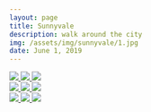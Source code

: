 ```yaml
---
layout: page
title: Sunnyvale
description: walk around the city
img: /assets/img/sunnyvale/1.jpg
date: June 1, 2019
---
```



<div class="img_row">
    <a data-fancybox="gallery" href="{{ site.baseurl }}/assets/img/sunnyvale/1.jpg">
        <img class="col one left" src="{{ site.baseurl }}/assets/img/sunnyvale/1.jpg"/>
    </a>
    <a data-fancybox="gallery" href="{{ site.baseurl }}/assets/img/sunnyvale/2.jpg">
        <img class="col one left" src="{{ site.baseurl }}/assets/img/sunnyvale/2.jpg"/>
    </a>
    <a data-fancybox="gallery" href="{{ site.baseurl }}/assets/img/sunnyvale/3.jpg">
        <img class="col one left" src="{{ site.baseurl }}/assets/img/sunnyvale/3.jpg"/>
    </a>
</div>
<div class="img_row">
    <a data-fancybox="gallery" href="{{ site.baseurl }}/assets/img/sunnyvale/4.jpg">
        <img class="col one left" src="{{ site.baseurl }}/assets/img/sunnyvale/4.jpg"/>
    </a>
    <a data-fancybox="gallery" href="{{ site.baseurl }}/assets/img/sunnyvale/9.jpg">
        <img class="col one left" src="{{ site.baseurl }}/assets/img/sunnyvale/9.jpg"/>
    </a>
    <a data-fancybox="gallery" href="{{ site.baseurl }}/assets/img/sunnyvale/9.jpg">
        <img class="col one right" src="{{ site.baseurl }}/assets/img/sunnyvale/5.jpg"/>
    </a>
</div>
<div class="img_row">
    <a data-fancybox="gallery" href="{{ site.baseurl }}/assets/img/sunnyvale/6.jpg">
        <img class="col one left" src="{{ site.baseurl }}/assets/img/sunnyvale/6.jpg"/>
    </a>
    <a data-fancybox="gallery" href="{{ site.baseurl }}/assets/img/sunnyvale/7.jpg">
        <img class="col one left" src="{{ site.baseurl }}/assets/img/sunnyvale/7.jpg"/>
    </a>
    <a data-fancybox="gallery" href="{{ site.baseurl }}/assets/img/sunnyvale/8.jpg">
        <img class="col one left" src="{{ site.baseurl }}/assets/img/sunnyvale/8.jpg"/>
    </a>
</div>
